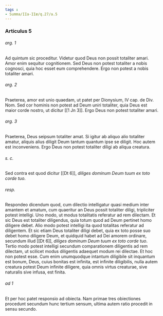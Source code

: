 ```yaml
---
tags : 
- Summa/IIa-IIæ/q.27/a.5
---
```


### Articulus 5

###### arg. 1
Ad quintum sic proceditur. Videtur quod Deus non possit totaliter amari. Amor enim sequitur cognitionem. Sed Deus non potest totaliter a nobis cognosci, quia hoc esset eum comprehendere. Ergo non potest a nobis totaliter amari.

###### arg. 2
Praeterea, amor est unio quaedam, ut patet per Dionysium, IV cap. de Div. Nom. Sed cor hominis non potest ad Deum uniri totaliter, quia Deus est maior corde nostro, ut dicitur [[1 Jn 3]]. Ergo Deus non potest totaliter amari.

###### arg. 3
Praeterea, Deus seipsum totaliter amat. Si igitur ab aliquo alio totaliter amatur, aliquis alius diligit Deum tantum quantum ipse se diligit. Hoc autem est inconveniens. Ergo Deus non potest totaliter diligi ab aliqua creatura.

###### s. c.
Sed contra est quod dicitur [[Dt 6]], *diliges dominum Deum tuum ex toto corde tuo*.

###### resp.
Respondeo dicendum quod, cum dilectio intelligatur quasi medium inter amantem et amatum, cum quaeritur an Deus possit totaliter diligi, tripliciter potest intelligi. Uno modo, ut modus totalitatis referatur ad rem dilectam. Et sic Deus est totaliter diligendus, quia totum quod ad Deum pertinet homo diligere debet. Alio modo potest intelligi ita quod totalitas referatur ad diligentem. Et sic etiam Deus totaliter diligi debet, quia ex toto posse suo debet homo diligere Deum, et quidquid habet ad Dei amorem ordinare, secundum illud [[Dt 6]], *diliges dominum Deum tuum ex toto corde tuo*. Tertio modo potest intelligi secundum comparationem diligentis ad rem dilectam, ut scilicet modus diligentis adaequet modum rei dilectae. Et hoc non potest esse. Cum enim unumquodque intantum diligibile sit inquantum est bonum, Deus, cuius bonitas est infinita, est infinite diligibilis, nulla autem creatura potest Deum infinite diligere, quia omnis virtus creaturae, sive naturalis sive infusa, est finita.

###### ad 1
Et per hoc patet responsio ad obiecta. Nam primae tres obiectiones procedunt secundum hunc tertium sensum, ultima autem ratio procedit in sensu secundo.

